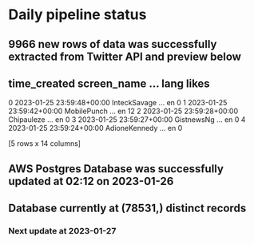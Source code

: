 # Daily pipeline status
## 9966 new rows of data was successfully extracted from Twitter API and preview below
##                time_created    screen_name  ... lang likes
0 2023-01-25 23:59:48+00:00   InteckSavage  ...   en     0
1 2023-01-25 23:59:42+00:00    MobilePunch  ...   en    12
2 2023-01-25 23:59:28+00:00     Chipauleze  ...   en     0
3 2023-01-25 23:59:27+00:00     GistnewsNg  ...   en     0
4 2023-01-25 23:59:24+00:00  AdioneKennedy  ...   en     0

[5 rows x 14 columns]
## AWS Postgres Database was successfully updated at  02:12 on 2023-01-26
## Database currently at (78531,) distinct records
### Next update at 2023-01-27
